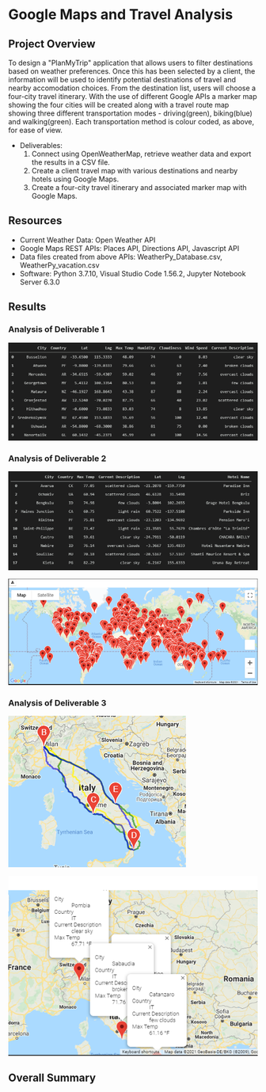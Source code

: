 # Google Maps and Travel Analysis

## Project Overview

To design a "PlanMyTrip" application that allows users to filter destinations based on weather preferences. Once this has been selected by a client, the information will be used to identify potential destinations of travel and nearby accomodation choices. From the destination list, users will choose a four-city travel itinerary. With the use of different Google APIs a marker map showing the four cities will be created along with a travel route map showing three different transportation modes - driving(green), biking(blue) and walking(green). Each transportation method is colour coded, as above, for ease of view.

- Deliverables:
  1. Connect using OpenWeatherMap, retrieve weather data and export the results in a CSV file.
  2. Create a client travel map with various destinations and nearby hotels using Google Maps. 
  3. Create a four-city travel itinerary and associated marker map with Google Maps.

## Resources
- Current Weather Data: Open Weather API
- Google Maps REST APIs: Places API, Directions API, Javascript API
- Data files created from above APIs: WeatherPy_Database.csv, WeatherPy_vacation.csv
- Software: Python 3.7.10, Visual Studio Code 1.56.2, Jupyter Notebook Server 6.3.0

## Results

### Analysis of Deliverable 1

![City Destinations](Weather_Database/City_Destinations.png)


### Analysis of Deliverable 2

 
![Locate Hotels](Vacation_Search/Hotels.png)


![Gmap Hotels](Vacation_Search/WeatherPy_vacation_map.png)

### Analysis of Deliverable 3

![Travelling Italy](Vacation_Itinerary/WeatherPy_travel_map.png)

![Italy Markers](Vacation_Itinerary/WeatherPy_travel_map_markers.png)

## Overall Summary

